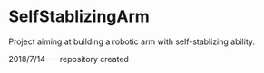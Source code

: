 # SelfStablizingArm
Project aiming at building a robotic arm with self-stablizing ability.

2018/7/14----repository created
